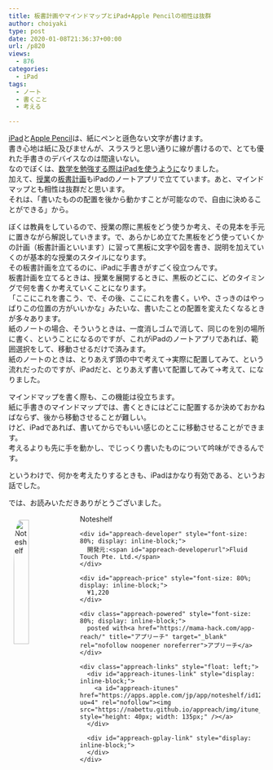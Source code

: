 ```yaml
---
title: 板書計画やマインドマップとiPad+Apple Pencilの相性は抜群
author: choiyaki
type: post
date: 2020-01-08T21:36:37+00:00
url: /p820
views:
  - 876
categories:
  - iPad
tags:
  - ノート
  - 書くこと
  - 考える

---
```

[iPad][1]と[Apple Pencil][2]は、紙にペンと遜色ない文字が書けます。  
書き心地は紙に及びませんが、スラスラと思い通りに線が書けるので、とても優れた手書きのデバイスなのは間違いない。  
なのでぼくは、[数学を勉強する際はiPadを使うように][3]なりました。  
加えて、[授業][4]の[板書計画][5]もiPadのノートアプリで立てています。あと、マインドマップとも相性は抜群だと思います。  
それは、「書いたものの配置を後から動かすことが可能なので、自由に決めることができる」から。

ぼくは教員をしているので、授業の際に黒板をどう使うか考え、その見本を手元に置きながら解説していきます。で、あらかじめ立てた黒板をどう使っていくかの計画（板書計画といいます）に習って黒板に文字や図を書き、説明を加えていくのが基本的な授業のスタイルになります。  
その板書計画を立てるのに、iPadに手書きがすごく役立つんです。  
板書計画を立てるときは、授業を展開するときに、黒板のどこに、どのタイミングで何を書くか考えていくことになります。  
「ここにこれを書こう、で、その後、ここにこれを書く。いや、さっきのはやっぱりこの位置の方がいいかな」みたいな、書いたことの配置を変えたくなるときが多々あります。  
紙のノートの場合、そういうときは、一度消しゴムで消して、同じのを別の場所に書く、ということになるのですが、これがiPadのノートアプリであれば、範囲選択をして、移動させるだけで済みます。  
紙のノートのときは、とりあえず頭の中で考えて→実際に配置してみて、という流れだったのですが、iPadだと、とりあえず書いて配置してみて→考えて、になりました。

マインドマップを書く際も、この機能は役立ちます。  
紙に手書きのマインドマップでは、書くときにはどこに配置するか決めておかねばならず、後から移動させることが難しい。  
けど、iPadであれば、書いてからでもいい感じのとこに移動させることができます。  
考えるよりも先に手を動かし、でじっくり書いたものについて吟味ができるんです。

というわけで、何かを考えたりするときも、iPadはかなり有効である、というお話でした。

では、お読みいただきありがとうございました。

<div id="appreach-box" style="text-align: left;">
  <img id="appreach-image" src="https://i0.wp.com/is4-ssl.mzstatic.com/image/thumb/Purple113/v4/1a/9f/c8/1a9fc8a6-7a8c-c4d1-762f-de14d62e9e0a/source/512x512bb.jpg?w=660&#038;ssl=1" alt="Noteshelf" style="float: left; margin: 10px; width: 25%; max-width: 120px; border-top-left-radius: 10%; border-top-right-radius: 10%; border-bottom-right-radius: 10%; border-bottom-left-radius: 10%;" data-recalc-dims="1" /></p> 
  
  <div class="appreach-info" style="margin: 10px;">
    <div id="appreach-appname">
      Noteshelf
    </div>
    
    <div id="appreach-developer" style="font-size: 80%; display: inline-block;">
      開発元:<span id="appreach-developerurl">Fluid Touch Pte. Ltd.</span>
    </div>
    
    <div id="appreach-price" style="font-size: 80%; display: inline-block;">
      ¥1,220
    </div>
    
    <div class="appreach-powered" style="font-size: 80%; display: inline-block;">
      posted with<a href="https://mama-hack.com/app-reach/" title="アプリーチ" target="_blank" rel="nofollow noopener noreferrer">アプリーチ</a>
    </div>
    
    <div class="appreach-links" style="float: left;">
      <div id="appreach-itunes-link" style="display: inline-block;">
        <a id="appreach-itunes" href="https://apps.apple.com/jp/app/noteshelf/id1271086060?uo=4" rel="nofollow"><img src="https://nabettu.github.io/appreach/img/itune_ja.svg" style="height: 40px; width: 135px;" /></a>
      </div>
      
      <div id="appreach-gplay-link" style="display: inline-block;">
      </div>
    </div>
  </div>
  
  <div class="appreach-footer" style="margin-bottom: 10px; clear: left;">
  </div>
</div>

 [1]: https://scrapbox.io/choiyaki-hondana/iPad
 [2]: https://scrapbox.io/choiyaki-hondana/Apple_Pencil
 [3]: https://choiyaki.com/?p=634
 [4]: https://scrapbox.io/choiyaki-hondana/%E6%8E%88%E6%A5%AD
 [5]: https://scrapbox.io/choiyaki-hondana/%E6%9D%BF%E6%9B%B8%E8%A8%88%E7%94%BB